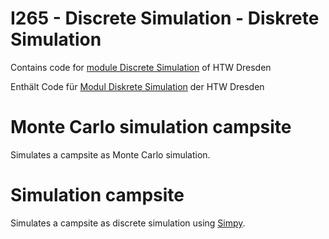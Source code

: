 # I265 - Discrete Simulation - Diskrete Simulation
Contains code for [module Discrete Simulation](https://apps.htw-dresden.de/modulux/modul/4325) of HTW Dresden

Enthält Code für [Modul Diskrete Simulation](https://apps.htw-dresden.de/modulux/modul/4325) der HTW Dresden


# Monte Carlo simulation campsite

Simulates a campsite as Monte Carlo simulation.

# Simulation campsite

Simulates a campsite as discrete simulation using [Simpy](https://simpy.readthedocs.io/en/latest/).
